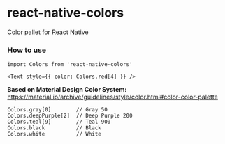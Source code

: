# react-native-colors

Color pallet for React Native

### How to use


``` JS
import Colors from 'react-native-colors'

<Text style={{ color: Colors.red[4] }} />
```

**Based on Material Design Color System:** https://material.io/archive/guidelines/style/color.html#color-color-palette

```JS
Colors.gray[0]        // Gray 50
Colors.deepPurple[2]  // Deep Purple 200
Colors.teal[9]        // Teal 900
Colors.black          // Black
Colors.white          // White
```

